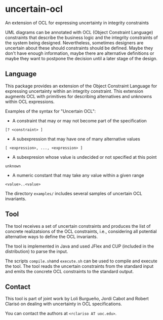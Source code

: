 # uncertain-ocl
An extension of OCL for expressing uncertainty in integrity constraints

UML diagrams can be annotated with OCL (Object Constraint Language) constraints that describe 
the business logic and the integrity constraints of the system being designed. Nevertheless, 
sometimes designers are uncertain about these should constraints should be defined. Maybe they 
don't have enough information, maybe there are alternative definitions or maybe they want to 
postpone the decision until a later stage of the design.

## Language

This package provides an extension of the Object Constraint Language for expressing uncertainty
within an integrity constraint. This extension augments OCL with primitives for describing
alternatives and unknowns within OCL expressions.

Examples of the syntax for "Uncertain OCL":
- A constraint that may or may not become part of the specification
```
[? <constraint> ]
```
- A subexpression that may have one of many alternative values
```
[ <expression>, ..., <expression> ]  
```
- A subexpresion whose value is undecided or not specified at this point   
```
unknown
```
- A numeric constant that may take any value within a given range
``` 
<value>..<value>
```

The directory `examples/` includes several samples of uncertain OCL invariants.

## Tool
    
The tool receives a set of uncertain constraints and produces the list of
concrete realizatsions of the OCL constraints, i.e., considering all potential
alternative ways to define the OCL invariants.

The tool is implemented in Java and used JFlex and CUP (included in the distribution)
to parse the input.

The scripts `compile.sh`and `execute.sh` can be used to compile and execute
the tool. The tool reads the uncertain constraints from the standard input
and emits the concrete OCL constraints to the standard output.

## Contact

This tool is part of joint work by Loli Burgueño, Jordi Cabot and Robert Clarisó
on dealing with uncertainty in OCL specifications.

You can contact the authors at `<rclariso AT uoc.edu>`.
    
